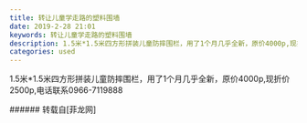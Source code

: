 ```yaml
---
title: 转让儿童学走路的塑料围墙
date: 2019-2-28 21:01
keywords: 转让儿童学走路的塑料围墙
description: 1.5米*1.5米四方形拼装儿童防摔围栏，用了1个月几乎全新，原价4000p,现折价2500p,电话联系0966-7119888
categories: used
---
```

<td class="t_f" id="postmessage_3132288">

1.5米*1.5米四方形拼装儿童防摔围栏，用了1个月几乎全新，原价4000p,现折价2500p,电话联系0966-7119888<br/>
</td>
###### 转载自[菲龙网]